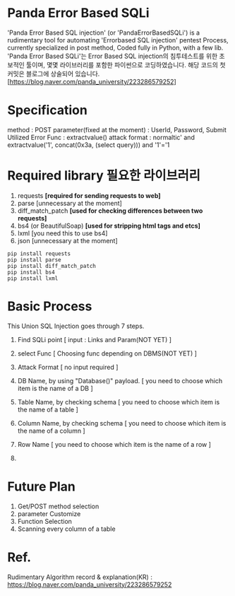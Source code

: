 # Panda Error Based SQLi 

'Panda Error Based SQL injection' (or 'PandaErrorBasedSQLi') is a rudimentary tool for automating 'Errorbased SQL injection' pentest Process, currently specialized in post method, Coded fully in Python, with a few lib.
'Panda Error Based SQLi'는 Error Based SQL injection의 침투테스트를 위한 초보적인 툴이며, 몇몇 라이브러리를 포함한 파이썬으로 코딩하였습니다.
해당 코드의 첫 커밋은 블로그에 상술되어 있습니다. [https://blog.naver.com/panda_university/223286579252]

# Specification
method : POST
parameter(fixed at the moment) : UserId, Password, Submit
Utilized Error Func : extractvalue()
attack format : normaltic' and extractvalue('1', concat(0x3a, (select query))) and '1'='1


# Required library 필요한 라이브러리
1. requests                **[required for sending requests to web]**
2. parse                   [unnecessary at the moment]
3. diff_match_patch        **[used for checking differences between two requests]**
4. bs4 (or BeautifulSoap)  **[used for stripping html tags and etcs]**
5. lxml                    [you need this to use bs4]
6. json                    [unnecessary at the moment]

~~~
pip install requests
pip install parse
pip install diff_match_patch
pip install bs4
pip install lxml
~~~

# Basic Process
This Union SQL Injection goes through 7 steps.
1. Find SQLi point [ input : Links and Param(NOT YET) ]
2. select Func [ Choosing func depending on DBMS(NOT YET) ]
3. Attack Format [ no input required ]
4. DB Name, by using "Database()" payload. [ you need to choose which item is the name of a DB ]
5. Table Name, by checking schema [ you need to choose which item is the name of a table ]
6. Column Name, by checking schema [ you need to choose which item is the name of a column ]
7. Row Name [ you need to choose which item is the name of a row ]

1. 

# Future Plan
1. Get/POST method selection
2. parameter Customize
3. Function Selection
4. Scanning every column of a table

# Ref.
Rudimentary Algorithm record & explanation(KR) : https://blog.naver.com/panda_university/223286579252
